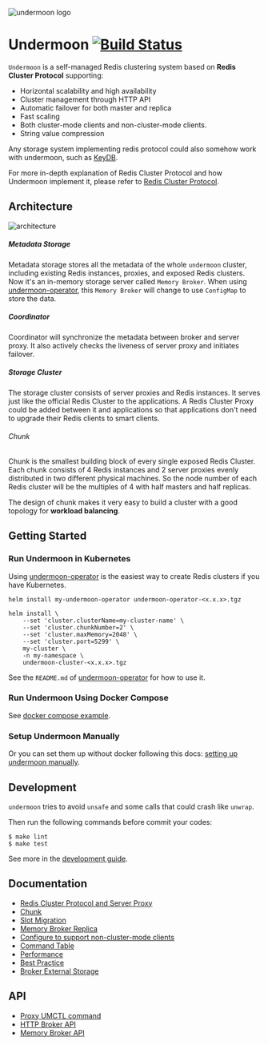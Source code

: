 ![undermoon logo](docs/undermoon-logo.svg)

# Undermoon [![Build Status](https://travis-ci.com/doyoubi/undermoon.svg?branch=master)](https://travis-ci.com/doyoubi/undermoon)
`Undermoon` is a self-managed Redis clustering system based on **Redis Cluster Protocol** supporting:

- Horizontal scalability and high availability
- Cluster management through HTTP API
- Automatic failover for both master and replica
- Fast scaling
- Both cluster-mode clients and non-cluster-mode clients.
- String value compression

Any storage system implementing redis protocol could also somehow work with undermoon,
such as [KeyDB](https://github.com/JohnSully/KeyDB).

For more in-depth explanation of Redis Cluster Protocol and how Undermoon implement it,
please refer to [Redis Cluster Protocol](./docs/redis_cluster_protocol.md).

## Architecture
![architecture](docs/architecture.svg)
##### Metadata Storage
Metadata storage stores all the metadata of the whole `undermoon` cluster,
including existing Redis instances, proxies, and exposed Redis clusters.
Now it's an in-memory storage server called `Memory Broker`.
When using [undermoon-operator](https://github.com/doyoubi/undermoon-operator),
this `Memory Broker` will change to use `ConfigMap` to store the data.

##### Coordinator
Coordinator will synchronize the metadata between broker and server proxy.
It also actively checks the liveness of server proxy and initiates failover.

##### Storage Cluster
The storage cluster consists of server proxies and Redis instances.
It serves just like the official Redis Cluster to the applications.
A Redis Cluster Proxy could be added between it and applications
so that applications don't need to upgrade their Redis clients to smart clients.

###### Chunk
Chunk is the smallest building block of every single exposed Redis Cluster.
Each chunk consists of 4 Redis instances and 2 server proxies evenly distributed in two different physical machines.
So the node number of each Redis cluster will be the multiples of 4 with half masters and half replicas.

The design of chunk makes it very easy to build a cluster with a good topology for **workload balancing**.

## Getting Started
### Run Undermoon in Kubernetes
Using [undermoon-operator](https://github.com/doyoubi/undermoon-operator)
is the easiest way to create Redis clusters if you have Kubernetes.

```
helm install my-undermoon-operator undermoon-operator-<x.x.x>.tgz

helm install \
    --set 'cluster.clusterName=my-cluster-name' \
    --set 'cluster.chunkNumber=2' \
    --set 'cluster.maxMemory=2048' \
    --set 'cluster.port=5299' \
    my-cluster \
    -n my-namespace \
    undermoon-cluster-<x.x.x>.tgz
```

See the `README.md` of [undermoon-operator](https://github.com/doyoubi/undermoon-operator)
for how to use it.

### Run Undermoon Using Docker Compose
See [docker compose example](./docs/docker_compose_example.md).

### Setup Undermoon Manually
Or you can set them up without docker following this docs: [setting up undermoon manually](docs/set_up_manually.md).

## Development
`undermoon` tries to avoid `unsafe` and some calls that could crash like `unwrap`.

Then run the following commands before commit your codes:
```
$ make lint
$ make test
```

See more in the [development guide](./docs/development.md).

## Documentation
- [Redis Cluster Protocol and Server Proxy](./docs/redis_cluster_protocol.md)
- [Chunk](./docs/chunk.md)
- [Slot Migration](./docs/slots_migration.md)
- [Memory Broker Replica](./docs/mem_broker_replica.md)
- [Configure to support non-cluster-mode clients](./docs/active_redirection.md)
- [Command Table](./docs/command_table.md)
- [Performance](./docs/performance.md)
- [Best Practice](./docs/best_practice.md)
- [Broker External Storage](./docs/broker_external_storage.md)

## API
- [Proxy UMCTL command](./docs/meta_command.md)
- [HTTP Broker API](./docs/broker_http_api.md)
- [Memory Broker API](./docs/memory_broker_api.md)
